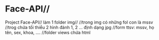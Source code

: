 # Face-API//
Project Face-API//
làm 1 folder img//
//trong img có những fol con là mssv
//trog chứa tối thiểu 2 hình đánh 1, 2 ... định dạng jpg
//form ttsv: mssv, họ tên, sex, khoa, ....
//folder views chứa html
